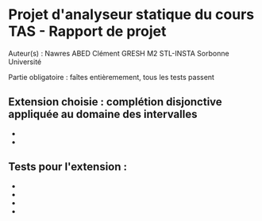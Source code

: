 # Projet d'analyseur statique du cours TAS - Rapport de projet

Auteur(s) : 
Nawres ABED
Clément GRESH
M2 STL-INSTA
Sorbonne Université

Partie obligatoire : faîtes entièremement, tous les tests passent

Extension choisie : complétion disjonctive appliquée au domaine des intervalles
-
-
-

Tests pour l'extension :
-
-
-
-
-
